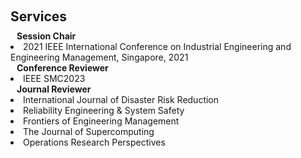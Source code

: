 <h1 id="services"></h1>

<h2 style="margin: 60px 0px 10px;">Services</h2>

<h4 style="margin:0 10px 0;">Session Chair</h4>

<li>
  2021 IEEE International Conference on Industrial Engineering and Engineering Management, Singapore, 2021
</li>

<h4 style="margin:0 10px 0;">Conference Reviewer</h4>
<li>
  IEEE SMC2023
</li>

<h4 style="margin:0 10px 0;">Journal Reviewer</h4>
<li>
  International Journal of Disaster Risk Reduction
</li>
<li>
  Reliability Engineering & System Safety
</li>
<li>
  Frontiers of Engineering Management
</li>
<li>
  The Journal of Supercomputing
</li>
<li>
  Operations Research Perspectives
</li>
